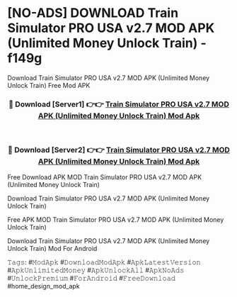# [NO-ADS] DOWNLOAD Train Simulator PRO USA v2.7 MOD APK (Unlimited Money Unlock Train) - f149g
Download Train Simulator PRO USA v2.7 MOD APK (Unlimited Money Unlock Train) Free Mod APK

<div align="center">
<h3>🔴 Download [Server1] 👉👉 <a href="https://apk-comot.site?title=Train_Simulator_PRO_USA_v2.7_MOD_APK_(Unlimited_Money_Unlock_Train)">Train Simulator PRO USA v2.7 MOD APK (Unlimited Money Unlock Train) Mod Apk</a></h3><br>

<h3>🔴 Download [Server2] 👉👉 <a href="https://apk-comot.site?title=Train_Simulator_PRO_USA_v2.7_MOD_APK_(Unlimited_Money_Unlock_Train)">Train Simulator PRO USA v2.7 MOD APK (Unlimited Money Unlock Train) Mod Apk</a></h3>
</div>


Free Download APK MOD Train Simulator PRO USA v2.7 MOD APK (Unlimited Money Unlock Train)

Download Train Simulator PRO USA v2.7 MOD APK (Unlimited Money Unlock Train) 

Free APK MOD Train Simulator PRO USA v2.7 MOD APK (Unlimited Money Unlock Train) 

Download Train Simulator PRO USA v2.7 MOD APK (Unlimited Money Unlock Train) Mod For Android

𝚃𝚊𝚐𝚜: #𝙼𝚘𝚍𝙰𝚙𝚔 #𝙳𝚘𝚠𝚗𝚕𝚘𝚊𝚍𝙼𝚘𝚍𝙰𝚙𝚔 #𝙰𝚙𝚔𝙻𝚊𝚝𝚎𝚜𝚝𝚅𝚎𝚛𝚜𝚒𝚘𝚗 #𝙰𝚙𝚔𝚄𝚗𝚕𝚒𝚖𝚒𝚝𝚎𝚍𝙼𝚘𝚗𝚎𝚢 #𝙰𝚙𝚔𝚄𝚗𝚕𝚘𝚌𝚔𝙰𝚕𝚕 #𝙰𝚙𝚔𝙽𝚘𝙰𝚍𝚜 #𝚄𝚗𝚕𝚘𝚌𝚔𝙿𝚛𝚎𝚖𝚒𝚞𝚖 #𝙵𝚘𝚛𝙰𝚗𝚍𝚛𝚘𝚒𝚍 #𝙵𝚛𝚎𝚎𝙳𝚘𝚠𝚗𝚕𝚘𝚊𝚍 #home_design_mod_apk